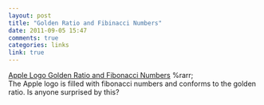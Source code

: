 ```yaml
---
layout: post
title: "Golden Ratio and Fibinacci Numbers"
date: 2011-09-05 15:47
comments: true
categories: links
link: true
---
```

[Apple Logo Golden Ratio and Fibonacci Numbers](http://curiositycounts.com/post/7688941278/apple-logo-golden-ratio "Apple Logo Golden Ratio") %rarr;  
The Apple logo is filled with fibonacci numbers and conforms to the golden ratio. Is anyone surprised by this?